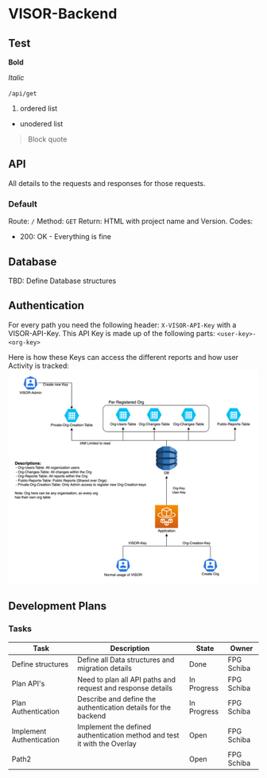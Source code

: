 # VISOR-Backend

## Test
**Bold**

*Italic*

`/api/get`

1. ordered list

+ unodered list


> Block quote

## API
All details to the requests and responses for those requests.

### Default

Route: `/`
Method: `GET`
Return: HTML with project name and Version.
Codes:
+ 200: OK - Everything is fine

## Database

TBD: Define Database structures

## Authentication
For every path you need the following header:
`X-VISOR-API-Key`
with a VISOR-API-Key. This API Key is made up of the following parts:
`<user-key>-<org-key>`

Here is how these Keys can access the different reports and how user Activity is tracked:
![The Overview of the Backend / Database architecture for VISOR.](/images/VISOR-Backend-Overview.png "VISOR Overview Diagram")

## Development Plans

### Tasks
| Task | Description | State | Owner |
|------|-------------|-------|-------|
| Define structures | Define all Data structures and migration details | Done | FPG Schiba |
| Plan API's | Need to plan all API paths and request and response details | In Progress | FPG Schiba |
| Plan Authentication | Describe and define the authentication details for the backend | In Progress | FPG Schiba |
| Implement Authentication | Implement the defined authentication method and test it with the Overlay | Open | FPG Schiba |
| Path2 |  | Open | FPG Schiba |


